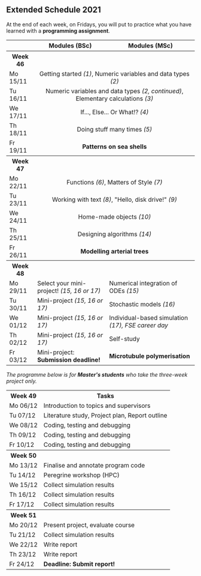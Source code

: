 ## Extended Schedule 2021

At the end of each week, on Fridays, you will put to practice what you have learned with a <b>programming assignment</b>.

<table>
  <tr>
    <th></th>
    <th>Modules (BSc)</th>
    <th>Modules (MSc)</th>
  </tr>
  <tr>
    <th>Week 46</th>
    <th></th>
    <th></th>
  </tr>
  <tr>
    <td>Mo 15/11</td>
    <td colspan="2" style="text-align:center">Getting started <i>(1)</i>, Numeric variables and data types <i>(2)</i></td>
  </tr>
  <tr>
    <td>Tu 16/11</td>
    <td colspan="2" style="text-align:center">Numeric variables and data types <i>(2, continued)</i>, Elementary calculations <i>(3)</i></td>
  </tr>
  <tr>
    <td>We 17/11</td>
    <td colspan="2" style="text-align:center">If..., Else... Or What!? <i>(4)</i></td>
  </tr>
  <tr>
    <td>Th 18/11</td>
    <td colspan="2" style="text-align:center">Doing stuff many times <i>(5)</i></td>
  </tr>
  <tr>
    <td>Fr 19/11</td>
    <td colspan="2" style="text-align:center"><b>Patterns on sea shells</b></td>
  </tr>
  <tr>
    <th>Week 47</th>
    <th></th>
    <th></th>
  </tr>
  <tr>
    <td>Mo 22/11</td>
    <td colspan="2" style="text-align:center">Functions <i>(6)</i>, Matters of Style <i>(7)</i></td>
  </tr>
  <tr>
    <td>Tu 23/11</td>
    <td colspan="2" style="text-align:center">Working with text <i>(8)</i>, "Hello, disk drive!" <i>(9)</i></td>
  </tr>
  <tr>
    <td>We 24/11</td>
    <td colspan="2" style="text-align:center">Home-made objects <i>(10)</i></td>
  </tr>
  <tr>
    <td>Th 25/11</td>
    <td colspan="2" style="text-align:center">Designing algorithms <i>(14)</i></td>
  </tr>
  <tr>
    <td>Fr 26/11</td>
    <td colspan="2" style="text-align:center"><b>Modelling arterial trees</b></td>
  </tr>
  <tr>
    <th>Week 48</th>
    <th></th>
    <th></th>
  </tr>
  <tr>
    <td>Mo 29/11</td>
    <td>Select your mini-project! <i>(15, 16 or 17)</i></td>
    <td>Numerical integration of ODEs <i>(15)</i></td>
  </tr>
  <tr>
    <td>Tu 30/11</td>
    <td>Mini-project <i>(15, 16 or 17)</i></td>
    <td>Stochastic models <i>(16)</i></td>
  </tr>
  <tr>
    <td>We 01/12</td>
    <td>Mini-project <i>(15, 16 or 17)</i></td>
    <td>Individual-based simulation <i>(17), FSE career day</i></td>
  </tr>
  <tr>
    <td>Th 02/12</td>
    <td>Mini-project <i>(15, 16 or 17)</i></td>
    <td>Self-study</td>
  </tr>
  <tr>
    <td>Fr 03/12</td>
    <td>Mini-project: <b>Submission deadline!</b></td>
    <td><b>Microtubule polymerisation</b></td>
  </tr>
</table>

<i>The programme below is for <b>Master's students</b> who take the three-week project only.</i>

<table>
  <tr>
    <th>Week 49</th>
    <th>Tasks</th>
  </tr>
  <tr>
    <td>Mo 06/12</td>
    <td>Introduction to topics and supervisors</td>
  </tr>
  <tr>
    <td>Tu 07/12</td>
    <td>Literature study, Project plan, Report outline</td>
  </tr>
  <tr>
    <td>We 08/12</td>
    <td>Coding, testing and debugging</td>
  </tr>
  <tr>
    <td>Th 09/12</td>
    <td>Coding, testing and debugging</td>
  </tr>
  <tr>
    <td>Fr 10/12</td>
    <td>Coding, testing and debugging</td>
  </tr>
  <tr>
    <th>Week 50</th>
    <th></th>
  </tr>
  <tr>
    <td>Mo 13/12</td>
    <td>Finalise and annotate program code</td>
  </tr>
  <tr>
    <td>Tu 14/12</td>
    <td>Peregrine workshop (HPC)</td>
  </tr>
  <tr>
    <td>We 15/12</td>
    <td>Collect simulation results</td>
  </tr>
  <tr>
    <td>Th 16/12</td>
    <td>Collect simulation results</td>
  </tr>
  <tr>
    <td>Fr 17/12</td>
    <td>Collect simulation results</td>
  </tr>
  <tr>
    <th>Week 51</th>
    <th></th>
  </tr>
  <tr>
    <td>Mo 20/12</td>
    <td>Present project, evaluate course</td>
  </tr>
  <tr>
    <td>Tu 21/12</td>
    <td>Collect simulation results</td>
  </tr>
  <tr>
    <td>We 22/12</td>
    <td>Write report</td>
  </tr>
  <tr>
    <td>Th 23/12</td>
    <td>Write report</td>
  </tr>
  <tr>
    <td>Fr 24/12</td>
    <td><b>Deadline: Submit report!</b></td>
  </tr>
</table>
